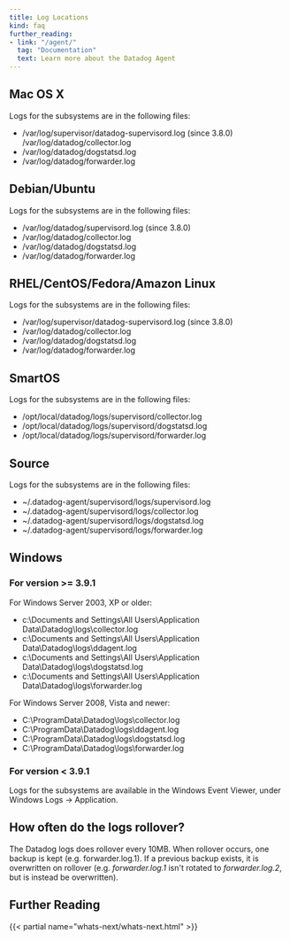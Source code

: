 ```yaml
---
title: Log Locations
kind: faq
further_reading:
- link: "/agent/"
  tag: "Documentation"
  text: Learn more about the Datadog Agent
---
```


## Mac OS X

Logs for the subsystems are in the following files:

* /var/log/supervisor/datadog-supervisord.log (since 3.8.0) /var/log/datadog/collector.log
* /var/log/datadog/dogstatsd.log
* /var/log/datadog/forwarder.log

## Debian/Ubuntu

Logs for the subsystems are in the following files:

* /var/log/datadog/supervisord.log (since 3.8.0)
* /var/log/datadog/collector.log
* /var/log/datadog/dogstatsd.log
* /var/log/datadog/forwarder.log

## RHEL/CentOS/Fedora/Amazon Linux

Logs for the subsystems are in the following files:

* /var/log/supervisor/datadog-supervisord.log (since 3.8.0)
* /var/log/datadog/collector.log
* /var/log/datadog/dogstatsd.log
* /var/log/datadog/forwarder.log

## SmartOS

Logs for the subsystems are in the following files:

* /opt/local/datadog/logs/supervisord/collector.log
* /opt/local/datadog/logs/supervisord/dogstatsd.log
* /opt/local/datadog/logs/supervisord/forwarder.log

## Source

Logs for the subsystems are in the following files:

* ~/.datadog-agent/supervisord/logs/supervisord.log
* ~/.datadog-agent/supervisord/logs/collector.log
* ~/.datadog-agent/supervisord/logs/dogstatsd.log
* ~/.datadog-agent/supervisord/logs/forwarder.log

## Windows

### For version >= 3.9.1

For Windows Server 2003, XP or older: 

* c:\Documents and Settings\All Users\Application Data\Datadog\logs\collector.log
* c:\Documents and Settings\All Users\Application Data\Datadog\logs\ddagent.log
* c:\Documents and Settings\All Users\Application Data\Datadog\logs\dogstatsd.log
* c:\Documents and Settings\All Users\Application Data\Datadog\logs\forwarder.log

For Windows Server 2008, Vista and newer:

* C:\ProgramData\Datadog\logs\collector.log
* C:\ProgramData\Datadog\logs\ddagent.log
* C:\ProgramData\Datadog\logs\dogstatsd.log
* C:\ProgramData\Datadog\logs\forwarder.log 

### For version < 3.9.1

Logs for the subsystems are available in the Windows Event Viewer, under Windows Logs → Application.

## How often do the logs rollover?

The Datadog logs does rollover every 10MB. When rollover occurs, one backup is kept (e.g. forwarder.log.1). If a previous backup exists, it is overwritten on rollover (e.g. *forwarder.log.1* isn't rotated to *forwarder.log.2*, but is instead be overwritten).

## Further Reading

{{< partial name="whats-next/whats-next.html" >}}